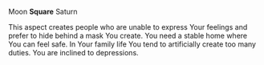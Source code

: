Moon **Square** Saturn

This aspect creates people who are unable to express Your feelings and prefer to hide behind a mask You create. You need a stable home where You can feel safe. In Your family life You tend to artificially create too many duties. You are inclined to depressions.